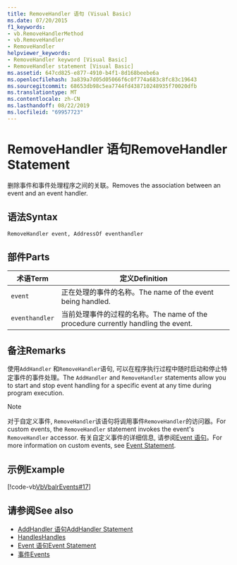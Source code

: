 ```yaml
---
title: RemoveHandler 语句 (Visual Basic)
ms.date: 07/20/2015
f1_keywords:
- vb.RemoveHandlerMethod
- vb.RemoveHandler
- RemoveHandler
helpviewer_keywords:
- RemoveHandler keyword [Visual Basic]
- RemoveHandler statement [Visual Basic]
ms.assetid: 647cd825-e877-4910-b4f1-8d168beebe6a
ms.openlocfilehash: 3a839a7d05d05066f6c0f774a683c8fc83c19643
ms.sourcegitcommit: 68653db98c5ea7744fd438710248935f70020dfb
ms.translationtype: MT
ms.contentlocale: zh-CN
ms.lasthandoff: 08/22/2019
ms.locfileid: "69957723"
---
```

# <a name="removehandler-statement"></a><span data-ttu-id="7c32e-102">RemoveHandler 语句</span><span class="sxs-lookup"><span data-stu-id="7c32e-102">RemoveHandler Statement</span></span>
<span data-ttu-id="7c32e-103">删除事件和事件处理程序之间的关联。</span><span class="sxs-lookup"><span data-stu-id="7c32e-103">Removes the association between an event and an event handler.</span></span>  
  
## <a name="syntax"></a><span data-ttu-id="7c32e-104">语法</span><span class="sxs-lookup"><span data-stu-id="7c32e-104">Syntax</span></span>  
  
```  
RemoveHandler event, AddressOf eventhandler  
```  
  
## <a name="parts"></a><span data-ttu-id="7c32e-105">部件</span><span class="sxs-lookup"><span data-stu-id="7c32e-105">Parts</span></span>  
  
|<span data-ttu-id="7c32e-106">术语</span><span class="sxs-lookup"><span data-stu-id="7c32e-106">Term</span></span>|<span data-ttu-id="7c32e-107">定义</span><span class="sxs-lookup"><span data-stu-id="7c32e-107">Definition</span></span>|  
|---|---|  
|`event`|<span data-ttu-id="7c32e-108">正在处理的事件的名称。</span><span class="sxs-lookup"><span data-stu-id="7c32e-108">The name of the event being handled.</span></span>|  
|`eventhandler`|<span data-ttu-id="7c32e-109">当前处理事件的过程的名称。</span><span class="sxs-lookup"><span data-stu-id="7c32e-109">The name of the procedure currently handling the event.</span></span>|  
  
## <a name="remarks"></a><span data-ttu-id="7c32e-110">备注</span><span class="sxs-lookup"><span data-stu-id="7c32e-110">Remarks</span></span>  
 <span data-ttu-id="7c32e-111">使用`AddHandler` 和`RemoveHandler`语句, 可以在程序执行过程中随时启动和停止特定事件的事件处理。</span><span class="sxs-lookup"><span data-stu-id="7c32e-111">The `AddHandler` and `RemoveHandler` statements allow you to start and stop event handling for a specific event at any time during program execution.</span></span>  
  
> [!NOTE]
> <span data-ttu-id="7c32e-112">对于自定义事件, `RemoveHandler`该语句将调用事件`RemoveHandler`的访问器。</span><span class="sxs-lookup"><span data-stu-id="7c32e-112">For custom events, the `RemoveHandler` statement invokes the event's `RemoveHandler` accessor.</span></span> <span data-ttu-id="7c32e-113">有关自定义事件的详细信息, 请参阅[Event 语句](../../../visual-basic/language-reference/statements/event-statement.md)。</span><span class="sxs-lookup"><span data-stu-id="7c32e-113">For more information on custom events, see [Event Statement](../../../visual-basic/language-reference/statements/event-statement.md).</span></span>  
  
## <a name="example"></a><span data-ttu-id="7c32e-114">示例</span><span class="sxs-lookup"><span data-stu-id="7c32e-114">Example</span></span>  
 [!code-vb[VbVbalrEvents#17](~/samples/snippets/visualbasic/VS_Snippets_VBCSharp/VbVbalrEvents/VB/Class1.vb#17)]  
  
## <a name="see-also"></a><span data-ttu-id="7c32e-115">请参阅</span><span class="sxs-lookup"><span data-stu-id="7c32e-115">See also</span></span>

- [<span data-ttu-id="7c32e-116">AddHandler 语句</span><span class="sxs-lookup"><span data-stu-id="7c32e-116">AddHandler Statement</span></span>](../../../visual-basic/language-reference/statements/addhandler-statement.md)
- [<span data-ttu-id="7c32e-117">Handles</span><span class="sxs-lookup"><span data-stu-id="7c32e-117">Handles</span></span>](../../../visual-basic/language-reference/statements/handles-clause.md)
- [<span data-ttu-id="7c32e-118">Event 语句</span><span class="sxs-lookup"><span data-stu-id="7c32e-118">Event Statement</span></span>](../../../visual-basic/language-reference/statements/event-statement.md)
- [<span data-ttu-id="7c32e-119">事件</span><span class="sxs-lookup"><span data-stu-id="7c32e-119">Events</span></span>](../../../visual-basic/programming-guide/language-features/events/index.md)
